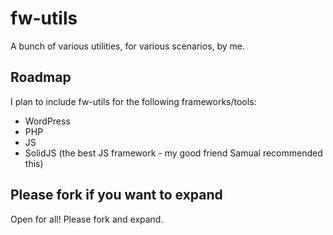 # fw-utils
A bunch of various utilities, for various scenarios, by me.

## Roadmap

I plan to include fw-utils for the following frameworks/tools:

- WordPress
- PHP
- JS
- SolidJS (the best JS framework - my good friend Samual recommended this)

## Please fork if you want to expand

Open for all! Please fork and expand.
